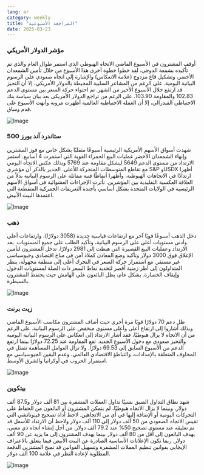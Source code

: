 ```yaml
---
lang: ar
category: weekly
title: "المراجعة الأسبوعية"
date: 2025-03-23
---
```


### مؤشر الدولار الأمريكي

أوقف المشترون في الأسبوع الماضي الاتجاه الهبوطي الذي استمر طوال العام والذي تم تأكيده بشمعة الدوجي. لقد خطوا خطوة أخرى هذا الأسبوع من خلال تأمين الشمعدان الأخضر، وتشكيل قاع مزدوج (علامة الانعكاس) والإشارة إلى اتجاه صعودي على الرسوم البيانية اليومية. على الرغم من المشاعر السلبية المحيطة بالدولار الأمريكي، إلا أن التحيز قد ارتفع خلال الأسبوع الأخير من الشهر. تم احتواء حركة السعر بين مستوى الدعم 102.83 والمقاومة 103.90. على الرغم من تراجع الدولار الأمريكي بعد بيان سياسة بنك الاحتياطي الفيدرالي، إلا أن العملة الاحتياطية العالمية أظهرت مرونة وأنهت الأسبوع على قدم وساق.

![Image](https://markleighedu.github.io/img/Mar-2025/23-Mar-2025/usdindex.jpg)

### ستاندرد آند بورز 500

شهدت أسواق الأسهم الأمريكية الرئيسية أسبوعًا متقلبًا بشكل خاص مع فوز المشترين وإنهاء الشمعدان الأخضر عمليات البيع الحمراء القوية التي استمرت 4 أسابيع. استمر الارتداد من مستوى الدعم 5649 ليشكل مقاومة عند 5769 وبذلك عكس الاتجاه اليومي مع تقاطع المتوسطات المتحركة للأعلى. الجدير بالذكر أن مؤشري S&P وUSDX أظهرا ارتدادًا في الاتجاهات الهبوطية، وأظهرا أنماطًا فنية مماثلة على الرسوم البيانية بدلاً من العلاقة العكسية التقليدية بين المؤشرين. تأثرت الإجراءات العشوائية في أسواق الأسهم الرئيسية في الولايات المتحدة بشكل أساسي بأجندة التعريفات الجمركية المتقطعة التي اعتمدها البيت الأبيض.

![Image](https://markleighedu.github.io/img/Mar-2025/23-Mar-2025/sp500.jpg)

### ذهب

دخل الذهب أسبوعًا قويًا آخر مع ارتفاعات قياسية جديدة (3058 دولارًا)، وارتفاعات أعلى وأدنى مستويات أعلى على الرسوم البيانية، وتأكيد الطلب على جميع المستويات. بعد الارتداد وعمليات البيع القصيرة التي هبطت إلى 2981 دولارًا، تدخل المشترون لتأمين الإغلاق فوق 3000 دولار وتأكيد وضع المعادن كملاذ آمن في مناخ اقتصادي وجيوسياسي غير مستقر. مع استمرار حركة السعر في التحرك أعلى إلى منطقة مجهولة، ينظر المتداولون إلى أطر زمنية أقصر لتحديد نقاط السعر ذات الصلة لمستويات الدخول وإيقاف الخسارة. بشكل عام، يظل البائعون على الهامش حيث يحتفظ المشترون بالسيطرة. 

![Image](https://markleighedu.github.io/img/Mar-2025/23-Mar-2025/gold.jpg)

### زيت برنت

ظل دعم 70 دولارًا قويًا مرة أخرى حيث أضاف المشترون مكاسب الأسبوع الماضي وبذلك أشاروا إلى ارتفاع أعلى وأعلى مستوى منخفض على الرسوم البيانية. على الرغم من أن الاتجاه لا يزال هبوطيًا، فقد أشار الارتداد إلى انعكاس على الرسوم البيانية اليومية والتحيز صعودي مع دخول الأسبوع الجديد. تقع المقاومة عند 72.25 دولارًا بينما ارتفع الدعم من الأسبوع السابق إلى 69.53 دولارًا. ولا تزال العوامل المساهمة تتمثل في المخاوف المتعلقة بالإمدادات، والتباطؤ الاقتصادي العالمي، وعدم اليقين الجيوسياسي مع استمرار الحروب في أوكرانيا والشرق الأوسط.

![Image](https://markleighedu.github.io/img/Mar-2025/23-Mar-2025/brentoil.jpg)

### بيتكوين

شهد نطاق التداول الضيق نسبيًا تداول العملات المشفرة بين 81 ألف دولار و87.5 ألف دولار. وبينما لا يزال الاتجاه هبوطيًا، لم يتمكن المشترون أو البائعون من الحفاظ على التحركات اليومية أو الإضافة إليها في أي من الاتجاهين. لاحظ أداة تصحيح فيبوناتشي التي تقيس الاتجاه الصعودي من 50 ألف دولار إلى 110 ألف دولار ولاحظ أن الارتداد للأسفل قد تم تعليقه عند مستوى تصحيح 50% عند 79.2 ألف دولار. من أجل إنشاء اتجاه ذي معنى، يهدف البائعون إلى أقل من 80 ألف دولار بينما يهدف المشترون إلى ما يزيد عن 90 ألف دولار. ربما تكون الإعلانات الأساسية الصادرة عن البيت الأبيض فيما يتعلق بالاعتراف الإيجابي بقوانين تنظيم العملات المشفرة وتسهيل القوانين قد تمنح المشترين الدفعة المطلوبة لإعادة النظر في علامة 100 ألف دولار.

![Image](https://markleighedu.github.io/img/Mar-2025/23-Mar-2025/bitcoin.jpg)

